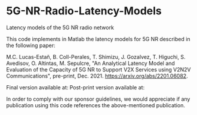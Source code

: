 # 5G-NR-Radio-Latency-Models
Latency models of the 5G NR radio network

This code implements in Matlab the latency models for 5G NR described in the following paper:

M.C. Lucas-Estañ, B. Coll-Perales, T. Shimizu, J. Gozalvez, T. Higuchi, S. Avedisov, O. Altintas, M. Sepulcre, 
"An Analytical Latency Model and Evaluation of the Capacity of 5G NR to Support V2X Services using V2N2V Communications", 
pre-print, Dec. 2021. https://arxiv.org/abs/2201.06082.

Final version available at: 
Post-print version available at: 

In order to comply with our sponsor guidelines, we would appreciate if any publication using this code references the above-mentioned publication.
